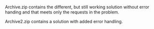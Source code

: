 Archive.zip contains the different, but still working solution without error handing and that meets only the requests in the problem.

Archive2.zip contains a solution with added error handling.
